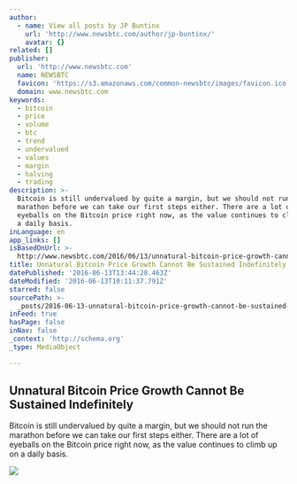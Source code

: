 ```yaml
---
author:
  - name: View all posts by JP Buntinx
    url: 'http://www.newsbtc.com/author/jp-buntinx/'
    avatar: {}
related: []
publisher:
  url: 'http://www.newsbtc.com'
  name: NEWSBTC
  favicon: 'https://s3.amazonaws.com/common-newsbtc/images/favicon.ico'
  domain: www.newsbtc.com
keywords:
  - bitcoin
  - price
  - volume
  - btc
  - trend
  - undervalued
  - values
  - margin
  - halving
  - trading
description: >-
  Bitcoin is still undervalued by quite a margin, but we should not run the
  marathon before we can take our first steps either. There are a lot of
  eyeballs on the Bitcoin price right now, as the value continues to climb up on
  a daily basis.
inLanguage: en
app_links: []
isBasedOnUrl: >-
  http://www.newsbtc.com/2016/06/13/unnatural-bitcoin-price-growth-cannot-sustained-indefinitely/
title: Unnatural Bitcoin Price Growth Cannot Be Sustained Indefinitely
datePublished: '2016-06-13T13:44:28.463Z'
dateModified: '2016-06-13T10:11:37.791Z'
starred: false
sourcePath: >-
  _posts/2016-06-13-unnatural-bitcoin-price-growth-cannot-be-sustained-indefinit.md
inFeed: true
hasPage: false
inNav: false
_context: 'http://schema.org'
_type: MediaObject

---
```

<article style=""><h1>Unnatural Bitcoin Price Growth Cannot Be Sustained Indefinitely</h1><p>Bitcoin is still undervalued by quite a margin, but we should not run the marathon before we can take our first steps either. There are a lot of eyeballs on the Bitcoin price right now, as the value continues to climb up on a daily basis.</p><img src="http://s3.amazonaws.com/main-newsbtc-images/2016/06/13082014/shutterstock_268518893.jpg" /></article>